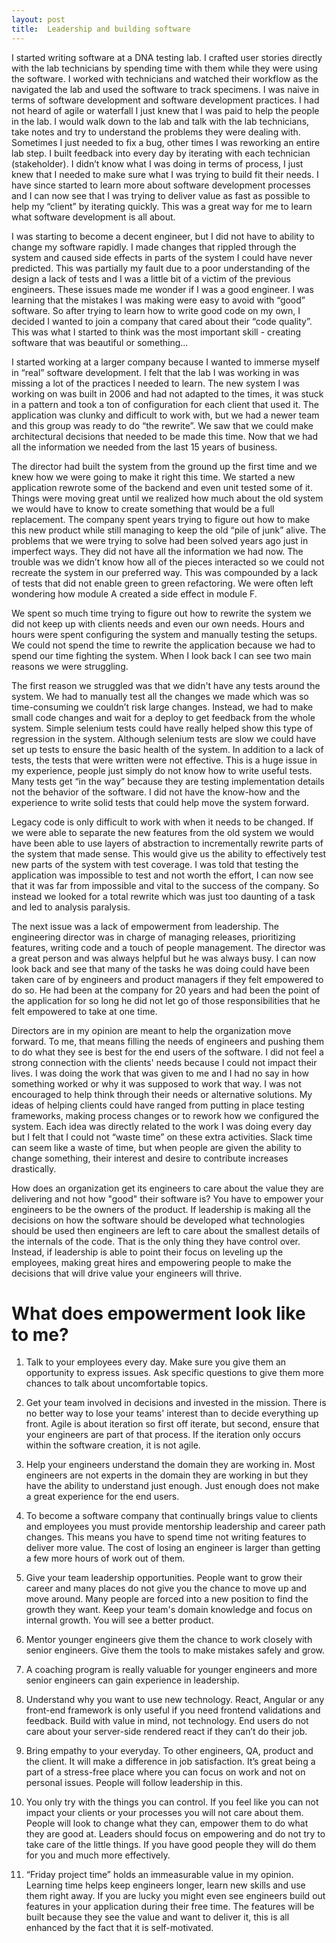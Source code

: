 ```yaml
---
layout: post
title:  Leadership and building software
---
```

  
I started writing software at a DNA testing lab. I crafted user stories directly with the lab technicians by spending time with them while they were using the software. I worked with technicians and watched their workflow as the navigated the lab and used the software to track specimens. I was naive in terms of software development and software development practices. I had not heard of agile or waterfall I just knew that I was paid to help the people in the lab. I would walk down to the lab and talk with the lab technicians, take notes and try to understand the problems they were dealing with. Sometimes I just needed to fix a bug, other times I was reworking an entire lab step. I built feedback into every day by iterating with each technician (stakeholder). I didn’t know what I was doing in terms of process, I just knew that I needed to make sure what I was trying to build fit their needs. I have since started to learn more about software development processes and I can now see that I was trying to deliver value as fast as possible to help my “client” by iterating quickly. This was a great way for me to learn what software development is all about.

I was starting to become a decent engineer, but I did not have to ability to change my software rapidly. I made changes that rippled through the system and caused side effects in parts of the system I could have never predicted. This was partially my fault due to a poor understanding of the design a lack of tests and I was a little bit of a victim of the previous engineers. These issues made me wonder if I was a good engineer. I was learning that the mistakes I was making were easy to avoid with “good” software. So after trying to learn how to write good code on my own, I decided I wanted to join a company that cared about their “code quality”. This was what I started to think was the most important skill - creating software that was beautiful or something...

I started working at a larger company because I wanted to immerse myself in “real” software development. I felt that the lab I was working in was missing a lot of the practices I needed to learn. The new system I was working on was built in 2006 and had not adapted to the times, it was stuck in a pattern and took a ton of configuration for each client that used it. The application was clunky and difficult to work with, but we had a newer team and this group was ready to do “the rewrite”. We saw that we could make architectural decisions that needed to be made this time. Now that we had all the information we needed from the last 15 years of business. 

The director had built the system from the ground up the first time and we knew how we were going to make it right this time.  We started a new application rewrote some of the backend and even unit tested some of it. Things were moving great until we realized how much about the old system we would have to know to create something that would be a full replacement. The company spent years trying to figure out how to make this new product while still managing to keep the old “pile of junk” alive. The problems that we were trying to solve had been solved years ago just in imperfect ways. They did not have all the information we had now. The trouble was we didn’t know how all of the pieces interacted so we could not recreate the system in our preferred way. This was compounded by a lack of tests that did not enable green to green refactoring. We were often left wondering how module A created a side effect in module F. 

We spent so much time trying to figure out how to rewrite the system we did not keep up with clients needs and even our own needs. Hours and hours were spent configuring the system and manually testing the setups. We could not spend the time to rewrite the application because we had to spend our time fighting the system. When I look back I can see two main reasons we were struggling.

The first reason we struggled was that we didn't have any tests around the system. We had to manually test all the changes we made which was so time-consuming we couldn’t risk large changes. Instead, we had to make small code changes and wait for a deploy to get feedback from the whole system. Simple selenium tests could have really helped show this type of regression in the system. Although selenium tests are slow we could have set up tests to ensure the basic health of the system. In addition to a lack of tests, the tests that were written were not effective. This is a huge issue in my experience, people just simply do not know how to write useful tests. Many tests get “in the way” because they are testing implementation details not the behavior of the software. I did not have the know-how and the experience to write solid tests that could help move the system forward. 

Legacy code is only difficult to work with when it needs to be changed. If we were able to separate the new features from the old system we would have been able to use layers of abstraction to incrementally rewrite parts of the system that made sense. This would give us the ability to effectively test new parts of the system with test coverage. I was told that testing the application was impossible to test and not worth the effort, I can now see that it was far from impossible and vital to the success of the company. So instead we looked for a total rewrite which was just too daunting of a task and led to analysis paralysis. 

The next issue was a lack of empowerment from leadership. The engineering director was in charge of managing releases, prioritizing features, writing code and a touch of people management. The director was a great person and was always helpful but he was always busy. I can now look back and see that many of the tasks he was doing could have been taken care of by engineers and product managers if they felt empowered to do so. He had been at the company for 20 years and had been the point of the application for so long he did not let go of those responsibilities that he felt empowered to take at one time. 

Directors are in my opinion are meant to help the organization move forward. To me, that means filling the needs of engineers and pushing them to do what they see is best for the end users of the software. I did not feel a strong connection with the clients' needs because I could not impact their lives. I was doing the work that was given to me and I had no say in how something worked or why it was supposed to work that way. I was not encouraged to help think through their needs or alternative solutions. My ideas of helping clients could have ranged from putting in place testing frameworks, making process changes or to rework how we configured the system. Each idea was directly related to the work I was doing every day but I felt that I could not “waste time” on these extra activities. Slack time can seem like a waste of time, but when people are given the ability to change something, their interest and desire to contribute increases drastically. 

How does an organization get its engineers to care about the value they are delivering and not how "good" their software is? You have to empower your engineers to be the owners of the product. If leadership is making all the decisions on how the software should be developed what technologies should be used then engineers are left to care about the smallest details of the internals of the code. That is the only thing they have control over. Instead, if leadership is able to point their focus on leveling up the employees, making great hires and empowering people to make the decisions that will drive value your engineers will thrive. 

# What does empowerment look like to me? 

1) Talk to your employees every day. Make sure you give them an opportunity to express issues. Ask specific questions to give them more chances to talk about uncomfortable topics. 

2) Get your team involved in decisions and invested in the mission. There is no better way to lose your teams' interest than to decide everything up front.  Agile is about iteration so first off iterate, but second, ensure that your engineers are part of that process. If the iteration only occurs within the software creation, it is not agile. 

3) Help your engineers understand the domain they are working in. Most engineers are not experts in the domain they are working in but they have the ability to understand just enough. Just enough does not make a great experience for the end users.

4) To become a software company that continually brings value to clients and employees you must provide mentorship leadership and career path changes. This means you have to spend time not writing features to deliver more value. The cost of losing an engineer is larger than getting a few more hours of work out of them. 

5) Give your team leadership opportunities. People want to grow their career and many places do not give you the chance to move up and move around. Many people are forced into a new position to find the growth they want. Keep your team's domain knowledge and focus on internal growth. You will see a better product. 

6) Mentor younger engineers give them the chance to work closely with senior engineers. Give them the tools to make mistakes safely and grow. 

7) A coaching program is really valuable for younger engineers and more senior engineers can gain experience in leadership. 

8) Understand why you want to use new technology. React, Angular or any front-end framework is only useful if you need frontend validations and feedback. Build with value in mind, not technology. End users do not care about your server-side rendered react if they can’t do their job. 

9) Bring empathy to your everyday. To other engineers, QA, product and the client. It will make a difference in job satisfaction. It’s great being a part of a stress-free place where you can focus on work and not on personal issues. People will follow leadership in this.

10) You only try with the things you can control. If you feel like you can not impact your clients or your processes you will not care about them. People will look to change what they can, empower them to do what they are good at. Leaders should focus on empowering and do not try to take care of the little things. If you have good people they will do them for you and much more effectively. 

11) “Friday project time” holds an immeasurable value in my opinion. Learning time helps keep engineers longer, learn new skills and use them right away. If you are lucky you might even see engineers build out features in your application during their free time. The features will be built because they see the value and want to deliver it, this is all enhanced by the fact that it is self-motivated.
